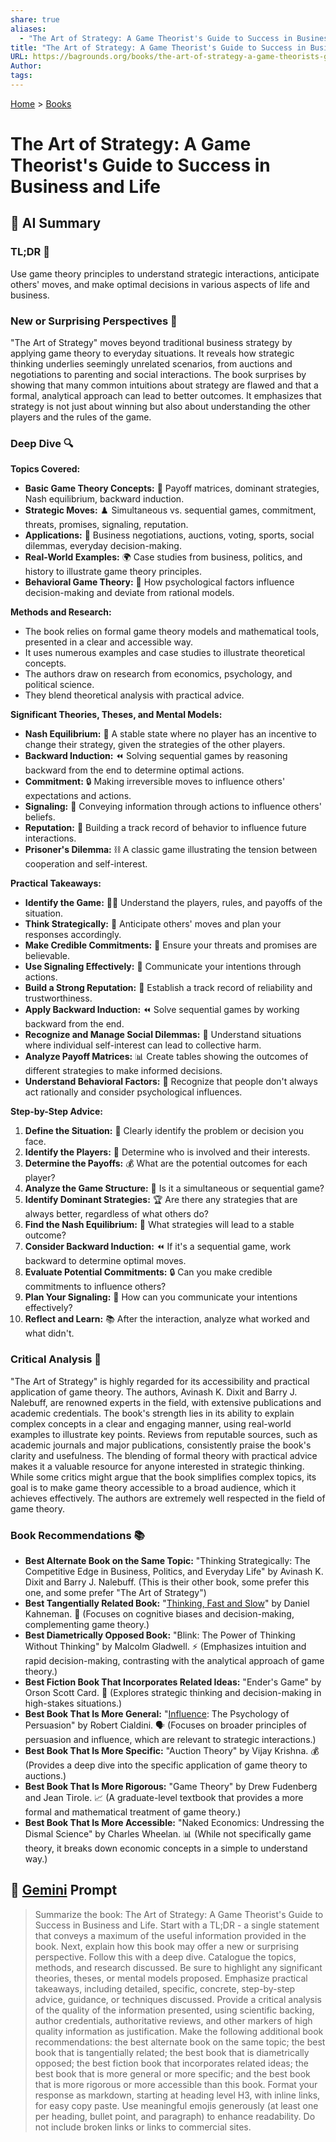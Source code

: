 ```yaml
---
share: true
aliases:
  - "The Art of Strategy: A Game Theorist's Guide to Success in Business and Life"
title: "The Art of Strategy: A Game Theorist's Guide to Success in Business and Life"
URL: https://bagrounds.org/books/the-art-of-strategy-a-game-theorists-guide-to-success-in-business-and-life
Author: 
tags: 
---
```

[Home](../index.md) > [Books](./index.md)  
# The Art of Strategy: A Game Theorist's Guide to Success in Business and Life  
## 🤖 AI Summary  
### TL;DR 🎯  
Use game theory principles to understand strategic interactions, anticipate others' moves, and make optimal decisions in various aspects of life and business.  
  
### New or Surprising Perspectives 🤯  
"The Art of Strategy" moves beyond traditional business strategy by applying game theory to everyday situations. It reveals how strategic thinking underlies seemingly unrelated scenarios, from auctions and negotiations to parenting and social interactions. The book surprises by showing that many common intuitions about strategy are flawed and that a formal, analytical approach can lead to better outcomes. It emphasizes that strategy is not just about winning but also about understanding the other players and the rules of the game.  
  
### Deep Dive 🔍  
**Topics Covered:**  
* **Basic Game Theory Concepts:** 🎲 Payoff matrices, dominant strategies, Nash equilibrium, backward induction.  
* **Strategic Moves:** ♟️ Simultaneous vs. sequential games, commitment, threats, promises, signaling, reputation.  
* **Applications:** 💼 Business negotiations, auctions, voting, sports, social dilemmas, everyday decision-making.  
* **Real-World Examples:** 🌍 Case studies from business, politics, and history to illustrate game theory principles.  
* **Behavioral Game Theory:** 🧠 How psychological factors influence decision-making and deviate from rational models.  
  
**Methods and Research:**  
* The book relies on formal game theory models and mathematical tools, presented in a clear and accessible way.  
* It uses numerous examples and case studies to illustrate theoretical concepts.  
* The authors draw on research from economics, psychology, and political science.  
* They blend theoretical analysis with practical advice.  
  
**Significant Theories, Theses, and Mental Models:**  
* **Nash Equilibrium:** 🤝 A stable state where no player has an incentive to change their strategy, given the strategies of the other players.  
* **Backward Induction:** ⏪ Solving sequential games by reasoning backward from the end to determine optimal actions.  
* **Commitment:** 🔒 Making irreversible moves to influence others' expectations and actions.  
* **Signaling:** 📢 Conveying information through actions to influence others' beliefs.  
* **Reputation:** 👤 Building a track record of behavior to influence future interactions.  
* **Prisoner's Dilemma:** ⛓️ A classic game illustrating the tension between cooperation and self-interest.  
  
**Practical Takeaways:**  
* **Identify the Game:** 🕵️‍♀️ Understand the players, rules, and payoffs of the situation.  
* **Think Strategically:** 🧠 Anticipate others' moves and plan your responses accordingly.  
* **Make Credible Commitments:** 🤝 Ensure your threats and promises are believable.  
* **Use Signaling Effectively:** 📣 Communicate your intentions through actions.  
* **Build a Strong Reputation:** 🌟 Establish a track record of reliability and trustworthiness.  
* **Apply Backward Induction:** ⏪ Solve sequential games by working backward from the end.  
* **Recognize and Manage Social Dilemmas:** 🤝 Understand situations where individual self-interest can lead to collective harm.  
* **Analyze Payoff Matrices:** 📊 Create tables showing the outcomes of different strategies to make informed decisions.  
* **Understand Behavioral Factors:** 🧠 Recognize that people don't always act rationally and consider psychological influences.  
  
**Step-by-Step Advice:**  
1.  **Define the Situation:** 📝 Clearly identify the problem or decision you face.  
2.  **Identify the Players:** 👥 Determine who is involved and their interests.  
3.  **Determine the Payoffs:** 💰 What are the potential outcomes for each player?  
4.  **Analyze the Game Structure:** 🎲 Is it a simultaneous or sequential game?  
5.  **Identify Dominant Strategies:** 🏆 Are there any strategies that are always better, regardless of what others do?  
6.  **Find the Nash Equilibrium:** 🤝 What strategies will lead to a stable outcome?  
7.  **Consider Backward Induction:** ⏪ If it's a sequential game, work backward to determine optimal moves.  
8.  **Evaluate Potential Commitments:** 🔒 Can you make credible commitments to influence others?  
9.  **Plan Your Signaling:** 📢 How can you communicate your intentions effectively?  
10. **Reflect and Learn:** 📚 After the interaction, analyze what worked and what didn't.  
  
### Critical Analysis 🧐  
"The Art of Strategy" is highly regarded for its accessibility and practical application of game theory. The authors, Avinash K. Dixit and Barry J. Nalebuff, are renowned experts in the field, with extensive publications and academic credentials. The book's strength lies in its ability to explain complex concepts in a clear and engaging manner, using real-world examples to illustrate key points. Reviews from reputable sources, such as academic journals and major publications, consistently praise the book's clarity and usefulness. The blending of formal theory with practical advice makes it a valuable resource for anyone interested in strategic thinking. While some critics might argue that the book simplifies complex topics, its goal is to make game theory accessible to a broad audience, which it achieves effectively. The authors are extremely well respected in the field of game theory.  
  
### Book Recommendations 📚  
* **Best Alternate Book on the Same Topic:** "Thinking Strategically: The Competitive Edge in Business, Politics, and Everyday Life" by Avinash K. Dixit and Barry J. Nalebuff. (This is their other book, some prefer this one, and some prefer "The Art of Strategy")  
* **Best Tangentially Related Book:** "[Thinking, Fast and Slow](./thinking-fast-and-slow.md)" by Daniel Kahneman. 🧠 (Focuses on cognitive biases and decision-making, complementing game theory.)  
* **Best Diametrically Opposed Book:** "Blink: The Power of Thinking Without Thinking" by Malcolm Gladwell. ⚡️ (Emphasizes intuition and rapid decision-making, contrasting with the analytical approach of game theory.)  
* **Best Fiction Book That Incorporates Related Ideas:** "Ender's Game" by Orson Scott Card. 👾 (Explores strategic thinking and decision-making in high-stakes situations.)  
* **Best Book That Is More General:** "[Influence](./influence.md): The Psychology of Persuasion" by Robert Cialdini. 🗣️ (Focuses on broader principles of persuasion and influence, which are relevant to strategic interactions.)  
* **Best Book That Is More Specific:** "Auction Theory" by Vijay Krishna. 💰 (Provides a deep dive into the specific application of game theory to auctions.)  
* **Best Book That Is More Rigorous:** "Game Theory" by Drew Fudenberg and Jean Tirole. 📈 (A graduate-level textbook that provides a more formal and mathematical treatment of game theory.)  
* **Best Book That Is More Accessible:** "Naked Economics: Undressing the Dismal Science" by Charles Wheelan. 📊 (While not specifically game theory, it breaks down economic concepts in a simple to understand way.)  
  
## 💬 [Gemini](https://gemini.google.com) Prompt  
> Summarize the book: The Art of Strategy: A Game Theorist's Guide to Success in Business and Life. Start with a TL;DR - a single statement that conveys a maximum of the useful information provided in the book. Next, explain how this book may offer a new or surprising perspective. Follow this with a deep dive. Catalogue the topics, methods, and research discussed. Be sure to highlight any significant theories, theses, or mental models proposed. Emphasize practical takeaways, including detailed, specific, concrete, step-by-step advice, guidance, or techniques discussed. Provide a critical analysis of the quality of the information presented, using scientific backing, author credentials, authoritative reviews, and other markers of high quality information as justification. Make the following additional book recommendations: the best alternate book on the same topic; the best book that is tangentially related; the best book that is diametrically opposed; the best fiction book that incorporates related ideas; the best book that is more general or more specific; and the best book that is more rigorous or more accessible than this book. Format your response as markdown, starting at heading level H3, with inline links, for easy copy paste. Use meaningful emojis generously (at least one per heading, bullet point, and paragraph) to enhance readability. Do not include broken links or links to commercial sites.